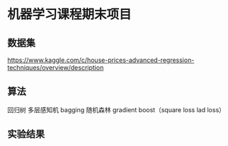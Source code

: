 # 机器学习课程期末项目

## 数据集

  https://www.kaggle.com/c/house-prices-advanced-regression-techniques/overview/description

## 算法
  
  回归树
  多层感知机
  bagging
  随机森林
  gradient boost（square loss lad loss）

## 实验结果


